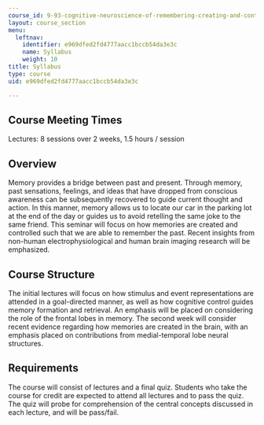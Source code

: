 ```yaml
---
course_id: 9-93-cognitive-neuroscience-of-remembering-creating-and-controlling-memory-january-iap-2002
layout: course_section
menu:
  leftnav:
    identifier: e969dfed2fd4777aacc1bccb54da3e3c
    name: Syllabus
    weight: 10
title: Syllabus
type: course
uid: e969dfed2fd4777aacc1bccb54da3e3c

---
```


Course Meeting Times
--------------------

Lectures: 8 sessions over 2 weeks, 1.5 hours / session

Overview
--------

Memory provides a bridge between past and present. Through memory, past sensations, feelings, and ideas that have dropped from conscious awareness can be subsequently recovered to guide current thought and action. In this manner, memory allows us to locate our car in the parking lot at the end of the day or guides us to avoid retelling the same joke to the same friend. This seminar will focus on how memories are created and controlled such that we are able to remember the past. Recent insights from non-human electrophysiological and human brain imaging research will be emphasized.

Course Structure
----------------

The initial lectures will focus on how stimulus and event representations are attended in a goal-directed manner, as well as how cognitive control guides memory formation and retrieval. An emphasis will be placed on considering the role of the frontal lobes in memory. The second week will consider recent evidence regarding how memories are created in the brain, with an emphasis placed on contributions from medial-temporal lobe neural structures.

Requirements
------------

The course will consist of lectures and a final quiz. Students who take the course for credit are expected to attend all lectures and to pass the quiz. The quiz will probe for comprehension of the central concepts discussed in each lecture, and will be pass/fail.
